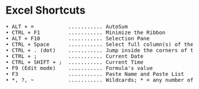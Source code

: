 # Excel Shortcuts

<pre>
• ALT + =           ........... AutoSum
• CTRL + F1         ........... Minimize the Ribbon
• ALT + F10         ........... Selection Pane
• CTRL + Space      ........... Select full column(s) of the active cell(s)
• CTRL + . (dot)    ........... Jump inside the corners of the selected area 
• CTRL + ;          ........... Current Date
• CTRL + SHIFT + ;  ........... Current Time
• F9 (Edit mode)    ........... Formula's value
• F3                ........... Paste Name and Paste List
• *, ?, ~           ........... Wildcards; * = any number of characters, ? = single character, ~ = escape character. E.g. count any text ends with Division, COUNTIF(A:A, "*Division") 
</pre>
